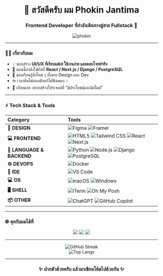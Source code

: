 <h1 align="center">👋 สวัสดีครับ ผม <b>Phokin Jantima</b></h1>
<h3 align="center">Frontend Developer ที่กำลังเดินทางสู่สาย Fullstack 🚀</h3>

<p align="center">
  <img src="https://komarev.com/ghpvc/?username=phokin&label=Profile%20Views&color=0e75b6&style=flat" alt="phokin" />
</p>

---

### 🧑‍💻 เกี่ยวกับผม
- 💡 ชอบสร้าง **UI/UX ที่เรียบแต่เท่ ใช้งานง่าย และตอบโจทย์จริง**
- 🌱 ตอนนี้กำลังโฟกัสที่ **React / Next.js / Django / PostgreSQL**
- 🧩 ชอบเรียนรู้สิ่งใหม่ ๆ ทั้งสาย Design และ Dev
- ☕ เวลาคิดไม่ออกมักแก้ได้ฟังเพลง 🎶
- 🎯 เป้าหมาย: อยากสร้างโปรเจกต์ที่ “มีประโยชน์และมีสไตล์”

---

### ⚡ Tech Stack & Tools  

| **Category** | **Tools** |
|:--|:--|
| **🎨 DESIGN** | ![Figma](https://img.shields.io/badge/-Figma-%2300C4CC?logo=figma&logoColor=white) ![Framer](https://img.shields.io/badge/-Framer-black?logo=framer&logoColor=white) |
| **💻 FRONTEND** | ![HTML5](https://img.shields.io/badge/-HTML5-E34F26?logo=html5&logoColor=white) ![Tailwind CSS](https://img.shields.io/badge/-TailwindCSS-%2338B2AC?logo=tailwind-css&logoColor=white) ![React](https://img.shields.io/badge/-React-%2320232a?logo=react&logoColor=%2361DAFB) ![Next.js](https://img.shields.io/badge/-Next.js-black?logo=next.js&logoColor=white) |
| **🧩 LANGUAGE & BACKEND** | ![Python](https://img.shields.io/badge/-Python-3776AB?logo=python&logoColor=white) ![Node.js](https://img.shields.io/badge/-Node.js-%23339933?logo=node.js&logoColor=white) ![Django](https://img.shields.io/badge/-Django-%23092E20?logo=django&logoColor=white) ![PostgreSQL](https://img.shields.io/badge/-PostgreSQL-%23336791?logo=postgresql&logoColor=white) |
| **⚙️ DEVOPS** | ![Docker](https://img.shields.io/badge/-Docker-%232496ED?logo=docker&logoColor=white) |
| **🧠 IDE** | ![VS Code](https://img.shields.io/badge/-VS%20Code-%23007ACC?logo=visual-studio-code&logoColor=white) |
| **💻 OS** | ![macOS](https://img.shields.io/badge/-macOS-%23000000?logo=apple&logoColor=white) ![Windows](https://img.shields.io/badge/-Windows-%230078D6?logo=windows&logoColor=white) |
| **🖥️ SHELL** | ![iTerm](https://img.shields.io/badge/-iTerm2-%23000000?logo=iterm2&logoColor=white) ![Oh My Posh](https://img.shields.io/badge/-Oh%20My%20Posh-%23FBA918?logo=oh-my-posh&logoColor=white) |
| **📦 OTHER** | ![ChatGPT](https://img.shields.io/badge/-ChatGPT-00A67E?logo=openai&logoColor=white) ![GitHub Copilot](https://img.shields.io/badge/-GitHub%20Copilot-000000?logo=githubcopilot&logoColor=white) |

---

### 🌐 คุยกับผมได้ที่
<p align="center">
  <a href="https://fb.com/phokin4720"><img src="https://img.shields.io/badge/Facebook-%231877F2?logo=facebook&logoColor=white" /></a>
  <a href="https://instagram.com/toey_2216"><img src="https://img.shields.io/badge/Instagram-%23E4405F?logo=instagram&logoColor=white" /></a>
  <a href="https://discord.com/users/am4am"><img src="https://img.shields.io/badge/Discord-5865F2?logo=discord&logoColor=white" /></a>
</p>

---

<p align="center">
  <img src="https://github-readme-streak-stats.herokuapp.com?user=phokin&theme=tokyonight&hide_border=true&border_radius=10" alt="GitHub Streak" /><br/>
  <img src="https://github-readme-stats.vercel.app/api/top-langs/?username=phokin&layout=compact&theme=tokyonight&hide_border=true" alt="Top Langs" />
</p>

---

<h3 align="center">✨ ฝากตัวด้วยครับ แล้วมาเขียนโค้ดไปด้วยกัน ✨</h3>
